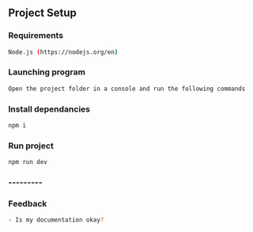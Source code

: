 ## Project Setup

### Requirements

```sh
Node.js (https://nodejs.org/en)
```

### Launching program
```sh
Open the project folder in a console and run the following commands
```

### Install dependancies

```sh
npm i
```

### Run project

```sh
npm run dev
```

### ---------

### Feedback

```sh
- Is my documentation okay?
```